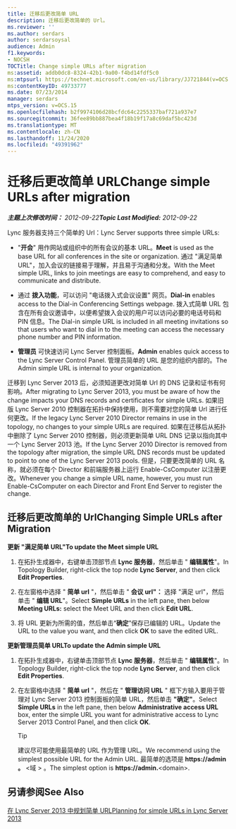 ```yaml
---
title: 迁移后更改简单 URL
description: 迁移后更改简单的 Url。
ms.reviewer: ''
ms.author: serdars
author: serdarsoysal
audience: Admin
f1.keywords:
- NOCSH
TOCTitle: Change simple URLs after migration
ms:assetid: addb0dc8-8324-42b1-9a00-f4bd14fdf5c0
ms:mtpsurl: https://technet.microsoft.com/en-us/library/JJ721844(v=OCS.15)
ms:contentKeyID: 49733777
ms.date: 07/23/2014
manager: serdars
mtps_version: v=OCS.15
ms.openlocfilehash: b2f9974106d28bcfdc64c2255337baf721a937e7
ms.sourcegitcommit: 36fee89bb887bea4f18b19f17a8c69daf5bc423d
ms.translationtype: MT
ms.contentlocale: zh-CN
ms.lasthandoff: 11/24/2020
ms.locfileid: "49391962"
---
```

# <a name="change-simple-urls-after-migration"></a><span data-ttu-id="6c4fc-103">迁移后更改简单 URL</span><span class="sxs-lookup"><span data-stu-id="6c4fc-103">Change simple URLs after migration</span></span>

<div data-xmlns="http://www.w3.org/1999/xhtml">

<div class="topic" data-xmlns="http://www.w3.org/1999/xhtml" data-msxsl="urn:schemas-microsoft-com:xslt" data-cs="https://msdn.microsoft.com/">

<div data-asp="https://msdn2.microsoft.com/asp">



</div>

<div id="mainSection">

<div id="mainBody"><span data-ttu-id="6c4fc-104">

<span> </span></span><span class="sxs-lookup"><span data-stu-id="6c4fc-104">

<span> </span></span></span>

<span data-ttu-id="6c4fc-105">_**主题上次修改时间：** 2012-09-22_</span><span class="sxs-lookup"><span data-stu-id="6c4fc-105">_**Topic Last Modified:** 2012-09-22_</span></span>

<span data-ttu-id="6c4fc-106">Lync 服务器支持三个简单的 Url：</span><span class="sxs-lookup"><span data-stu-id="6c4fc-106">Lync Server supports three simple URLs:</span></span>

  - <span data-ttu-id="6c4fc-107">"**开会**" 用作网站或组织中的所有会议的基本 URL。</span><span class="sxs-lookup"><span data-stu-id="6c4fc-107">**Meet** is used as the base URL for all conferences in the site or organization.</span></span> <span data-ttu-id="6c4fc-108">通过 "满足简单 URL"，加入会议的链接易于理解，并且易于沟通和分发。</span><span class="sxs-lookup"><span data-stu-id="6c4fc-108">With the Meet simple URL, links to join meetings are easy to comprehend, and easy to communicate and distribute.</span></span>

  - <span data-ttu-id="6c4fc-109">通过 **拨入功能**，可以访问 "电话拨入式会议设置" 网页。</span><span class="sxs-lookup"><span data-stu-id="6c4fc-109">**Dial-in** enables access to the Dial-in Conferencing Settings webpage.</span></span> <span data-ttu-id="6c4fc-110">拨入式简单 URL 包含在所有会议邀请中，以便希望拨入会议的用户可以访问必要的电话号码和 PIN 信息。</span><span class="sxs-lookup"><span data-stu-id="6c4fc-110">The Dial-in simple URL is included in all meeting invitations so that users who want to dial in to the meeting can access the necessary phone number and PIN information.</span></span>

  - <span data-ttu-id="6c4fc-111">**管理员** 可快速访问 Lync Server 控制面板。</span><span class="sxs-lookup"><span data-stu-id="6c4fc-111">**Admin** enables quick access to the Lync Server Control Panel.</span></span> <span data-ttu-id="6c4fc-112">管理员简单的 URL 是您的组织内部的。</span><span class="sxs-lookup"><span data-stu-id="6c4fc-112">The Admin simple URL is internal to your organization.</span></span>

<span data-ttu-id="6c4fc-113">迁移到 Lync Server 2013 后，必须知道更改对简单 Url 的 DNS 记录和证书有何影响。</span><span class="sxs-lookup"><span data-stu-id="6c4fc-113">After migrating to Lync Server 2013, you must be aware of how the change impacts your DNS records and certificates for simple URLs.</span></span> <span data-ttu-id="6c4fc-114">如果旧版 Lync Server 2010 控制器在拓扑中保持使用，则不需要对您的简单 Url 进行任何更改。</span><span class="sxs-lookup"><span data-stu-id="6c4fc-114">If the legacy Lync Server 2010 Director remains in use in the topology, no changes to your simple URLs are required.</span></span> <span data-ttu-id="6c4fc-115">如果在迁移后从拓扑中删除了 Lync Server 2010 控制器，则必须更新简单 URL DNS 记录以指向其中一个 Lync Server 2013 池。</span><span class="sxs-lookup"><span data-stu-id="6c4fc-115">If the Lync Server 2010 Director is removed from the topology after migration, the simple URL DNS records must be updated to point to one of the Lync Server 2013 pools.</span></span> <span data-ttu-id="6c4fc-116">但是，只要更改简单的 URL 名称，就必须在每个 Director 和前端服务器上运行 Enable-CsComputer 以注册更改。</span><span class="sxs-lookup"><span data-stu-id="6c4fc-116">Whenever you change a simple URL name, however, you must run Enable-CsComputer on each Director and Front End Server to register the change.</span></span>

<div>

## <a name="changing-simple-urls-after-migration"></a><span data-ttu-id="6c4fc-117">迁移后更改简单的 Url</span><span class="sxs-lookup"><span data-stu-id="6c4fc-117">Changing Simple URLs after Migration</span></span>

<span data-ttu-id="6c4fc-118">**更新 "满足简单 URL"**</span><span class="sxs-lookup"><span data-stu-id="6c4fc-118">**To update the Meet simple URL**</span></span>

1.  <span data-ttu-id="6c4fc-119">在拓扑生成器中，右键单击顶部节点 **Lync 服务器**，然后单击 " **编辑属性**"。</span><span class="sxs-lookup"><span data-stu-id="6c4fc-119">In Topology Builder, right-click the top node **Lync Server**, and then click **Edit Properties**.</span></span>

2.  <span data-ttu-id="6c4fc-120">在左窗格中选择 " **简单 url** "，然后单击 " **会议 url"：** 选择 "满足 url"，然后单击 " **编辑 URL**"。</span><span class="sxs-lookup"><span data-stu-id="6c4fc-120">Select **Simple URLs** in the left pane, then below **Meeting URLs:** select the Meet URL and then click **Edit URL**.</span></span>

3.  <span data-ttu-id="6c4fc-121">将 URL 更新为所需的值，然后单击“**确定**”保存已编辑的 URL。</span><span class="sxs-lookup"><span data-stu-id="6c4fc-121">Update the URL to the value you want, and then click **OK** to save the edited URL.</span></span>

<span data-ttu-id="6c4fc-122">**更新管理员简单 URL**</span><span class="sxs-lookup"><span data-stu-id="6c4fc-122">**To update the Admin simple URL**</span></span>

1.  <span data-ttu-id="6c4fc-123">在拓扑生成器中，右键单击顶部节点 **Lync 服务器**，然后单击 " **编辑属性**"。</span><span class="sxs-lookup"><span data-stu-id="6c4fc-123">In Topology Builder, right-click the top node **Lync Server**, and then click **Edit Properties**.</span></span>

2.  <span data-ttu-id="6c4fc-124">在左窗格中选择 " **简单 url** "，然后在 " **管理访问 URL** " 框下方输入要用于管理对 Lync Server 2013 控制面板的简单 URL，然后单击 **"确定"**。</span><span class="sxs-lookup"><span data-stu-id="6c4fc-124">Select **Simple URLs** in the left pane, then below **Administrative access URL** box, enter the simple URL you want for administrative access to Lync Server 2013 Control Panel, and then click **OK**.</span></span>
    
    <div>
    

    > [!TIP]  
    > <span data-ttu-id="6c4fc-125">建议尽可能使用最简单的 URL 作为管理 URL。</span><span class="sxs-lookup"><span data-stu-id="6c4fc-125">We recommend using the simplest possible URL for the Admin URL.</span></span> <span data-ttu-id="6c4fc-126">最简单的选项是<STRONG> https://admin 。</STRONG> &lt;域 &gt; 。</span><span class="sxs-lookup"><span data-stu-id="6c4fc-126">The simplest option is <STRONG>https://admin.</STRONG>&lt;domain&gt;.</span></span>

    
    </div>

</div>

<div>

## <a name="see-also"></a><span data-ttu-id="6c4fc-127">另请参阅</span><span class="sxs-lookup"><span data-stu-id="6c4fc-127">See Also</span></span>


[<span data-ttu-id="6c4fc-128">在 Lync Server 2013 中规划简单 URL</span><span class="sxs-lookup"><span data-stu-id="6c4fc-128">Planning for simple URLs in Lync Server 2013</span></span>](lync-server-2013-planning-for-simple-urls.md)  
  

<span data-ttu-id="6c4fc-129"></div>

</div>

<span> </span>

</div>

</div>

</span><span class="sxs-lookup"><span data-stu-id="6c4fc-129"></div>

</div>

<span> </span>

</div>

</div>

</span></span></div>

